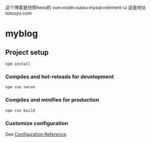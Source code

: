 这个博客是仿照hexo的 vue+node+sass+mysql+element-ui
这是地址 tutouyu.com
# myblog

## Project setup
```
npm install
```

### Compiles and hot-reloads for development
```
npm run serve
```

### Compiles and minifies for production
```
npm run build
```

### Customize configuration
See [Configuration Reference](https://cli.vuejs.org/config/).
